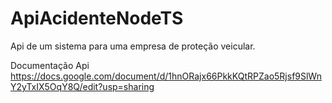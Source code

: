 # ApiAcidenteNodeTS
Api de um sistema para uma empresa de proteção veicular.

Documentação Api 
https://docs.google.com/document/d/1hnORajx66PkkKQtRPZao5Rjsf9SlWnY2yTxIX5OqY8Q/edit?usp=sharing
